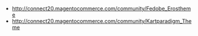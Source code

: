 * http://connect20.magentocommerce.com/community/Fedobe_Erostheme
* http://connect20.magentocommerce.com/community/Kartparadigm_Theme
